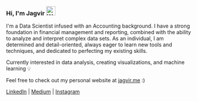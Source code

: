 ### Hi, I'm Jagvir  <img src="https://raw.githubusercontent.com/Tarikul-Islam-Anik/Animated-Fluent-Emojis/master/Emojis/Hand%20gestures/Waving%20Hand%20Light%20Skin%20Tone.png" alt="Waving Hand Light Skin Tone" width="25" height="25">

I'm a Data Scientist infused with an Accounting background. I have a strong foundation in financial management and reporting, combined with the ability to analyze and interpret complex data sets. As an individual, I am determined and detail-oriented, always eager to learn new tools and techniques, and dedicated to perfecting my existing skills. </h4> </p>

Currently interested in data analysis, creating visualizations, and machine learning 💡

Feel free to check out my personal website at [jagvir.me](https://jagvir.me/) :)

[LinkedIn](https://www.linkedin.com/in/jagvirdhesi/) | [Medium](https://medium.com/@jagvir) | [Instagram](https://www.instagram.com/jaghs/)


<!--
**Jaghs/jaghs** is a ✨ _special_ ✨ repository because its `README.md` (this file) appears on your GitHub profile.

Here are some ideas to get you started:

- 🔭 I’m currently working on ...
- 🌱 I’m currently learning ...
- 👯 I’m looking to collaborate on ...
- 🤔 I’m looking for help with ...
- 💬 Ask me about ...
- 📫 How to reach me: ...
- 😄 Pronouns: ...
- ⚡ Fun fact: ...
-->
